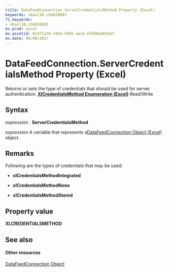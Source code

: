 ```yaml
---
title: DataFeedConnection.ServerCredentialsMethod Property (Excel)
keywords: vbaxl10.chm928083
f1_keywords:
- vbaxl10.chm928083
ms.prod: excel
ms.assetid: 0c471a76-c9b4-5065-aa1e-6f9d8eb650af
ms.date: 06/08/2017
---
```



# DataFeedConnection.ServerCredentialsMethod Property (Excel)

Returns or sets the type of credentials that should be used for server authentication. **[XlCredentialsMethod Enumeration (Excel)](xlcredentialsmethod-enumeration-excel.md)** Read/Write


## Syntax

 _expression_ . **ServerCredentialsMethod**

 _expression_ A variable that represents a[DataFeedConnection Object (Excel)](datafeedconnection-object-excel.md) object.


## Remarks

Following are the types of credentials that may be used:


- **xlCredentialsMethodIntegrated**
    
- **xlCredentialsMethodNone**
    
- **xlCredentialsMethodStored**
    

## Property value

 **XLCREDENTIALSMETHOD**


## See also


#### Other resources



[DataFeedConnection Object](datafeedconnection-object-excel.md)

